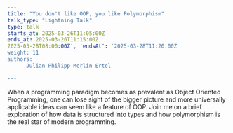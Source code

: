 ```yaml
---
title: "You don't like OOP, you like Polymorphism"
talk_type: "Lightning Talk"
type: talk
starts_at: 2025-03-26T11:05:00Z
ends_at: 2025-03-26T11:15:00Z
2025-03-28T08:00:00Z', 'endsAt': '2025-03-28T11:20:00Z
weight: 11
authors:
    - Julian Philipp Merlin Ertel

---
```

When a programming paradigm becomes as prevalent as Object Oriented Programming, one can lose sight of the bigger picture and more universally applicable ideas can seem like a feature of OOP.
Join me on a brief exploration of how data is structured into types and how polymorphism is the real star of modern programming.
